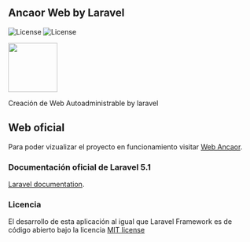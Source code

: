 ## Ancaor Web by Laravel

<!-- [![Build Status](https://travis-ci.org/laravel/framework.svg)](https://travis-ci.org/laravel/framework)
[![Total Downloads](https://poser.pugx.org/laravel/framework/d/total.svg)](https://packagist.org/packages/laravel/framework)
[![Latest Stable Version](https://poser.pugx.org/laravel/framework/v/stable.svg)](https://packagist.org/packages/laravel/framework)
[![Latest Unstable Version](https://poser.pugx.org/laravel/framework/v/unstable.svg)](https://packagist.org/packages/laravel/framework) -->

![License](https://poser.pugx.org/laravel/framework/license.svg)
![License](https://lh3.googleusercontent.com/B4UqYZ4WaTlDrAn7zW08KjtITgO7Egm8e5Tx5Or7DVn0KWwH_D1q7zj9yB1ZZR8fNCWyhX1CaJsbsCitV4U3=w1940-h932-rw)

<p>
  <img src="https://lh3.googleusercontent.com/B4UqYZ4WaTlDrAn7zW08KjtITgO7Egm8e5Tx5Or7DVn0KWwH_D1q7zj9yB1ZZR8fNCWyhX1CaJsbsCitV4U3=w1940-h932-rw" width="100" height="100">
</p>
Creación de Web Autoadministrable by laravel

## Web oficial

Para poder vizualizar el proyecto en funcionamiento visitar [Web Ancaor](https://laravel.ancaor.com/).

### Documentación oficial de Laravel 5.1

[Laravel documentation](https://laravel.com/docs/5.1).

<!-- ## Security Vulnerabilities

If you discover a security vulnerability within Laravel, please send an e-mail to Taylor Otwell at taylor@laravel.com. All security vulnerabilities will be promptly addressed. -->

### Licencia

El desarrollo de esta aplicación al igual que Laravel Framework es de código abierto bajo la licencia [MIT license](http://opensource.org/licenses/MIT)
